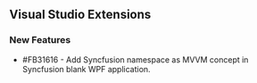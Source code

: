 ## Visual Studio Extensions

### New Features

* #FB31616 - Add Syncfusion namespace as MVVM concept in Syncfusion blank WPF application.
